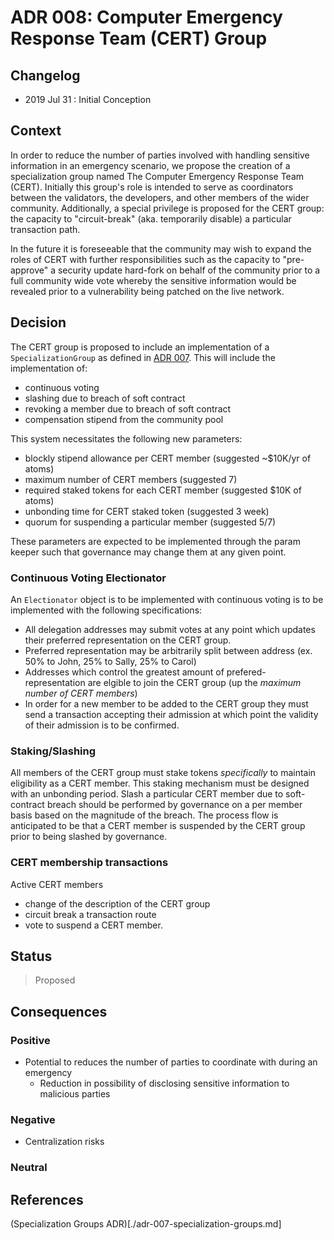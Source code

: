 # ADR 008: Computer Emergency Response Team (CERT) Group

## Changelog

- 2019 Jul 31 : Initial Conception

## Context

In order to reduce the number of parties involved with handling sensitive
information in an emergency scenario, we propose the creation of a
specialization group named The Computer Emergency Response Team (CERT).
Initially this group's role is intended to serve as coordinators between the
validators, the developers, and other members of the wider community.
Additionally, a special privilege is proposed for the CERT group: the capacity
to "circuit-break" (aka. temporarily disable)  a particular transaction path. 

In the future it is foreseeable that the community may wish to expand
the roles of CERT with further responsibilities such as the capacity to
"pre-approve" a security update hard-fork on behalf of the community prior to a
full community wide vote whereby the sensitive information would be revealed
prior to a vulnerability being patched on the live network.  

## Decision

The CERT group is proposed to include an implementation of a `SpecializationGroup`
as defined in [ADR 007](./adr-007-specialization-groups.md). This will include the 
implementation of: 
 - continuous voting
 - slashing due to breach of soft contract
 - revoking a member due to breach of soft contract
 - compensation stipend from the community pool 

This system necessitates the following new parameters: 
 - blockly stipend allowance per CERT member (suggested ~$10K/yr of atoms)
 - maximum number of CERT members (suggested 7) 
 - required staked tokens for each CERT member (suggested $10K of atoms)
 - unbonding time for CERT staked token (suggested 3 week)
 - quorum for suspending a particular member (suggested 5/7) 

These parameters are expected to be implemented through the param keeper such 
that governance may change them at any given point. 

### Continuous Voting Electionator

An `Electionator` object is to be implemented with continuous voting is to be
implemented with the following specifications:
 - All delegation addresses may submit votes at any point which updates their 
   preferred representation on the CERT group. 
 - Preferred representation may be arbitrarily split between address (ex. 50%
   to John, 25% to Sally, 25% to Carol) 
 - Addresses which control the greatest amount of prefered-representation are
   elgible to join the CERT group (up the _maximum number of CERT members_)
 - In order for a new member to be added to the CERT group they must 
   send a transaction accepting their admission at which point the validity of
   their admission is to be confirmed. 

### Staking/Slashing

All members of the CERT group must stake tokens _specifically_ to maintain
eligibility as a CERT member. This staking mechanism must be designed with
an unbonding period. Slash a particular CERT member due to soft-contract breach
should be performed by governance on a per member basis based on the magnitude
of the breach. The process flow is anticipated to be that a CERT member 
is suspended by the CERT group prior to being slashed by governance. 

### CERT membership transactions

Active CERT members 
 - change of the description of the CERT group
 - circuit break a transaction route
 - vote to suspend a CERT member. 

## Status

> Proposed

## Consequences

### Positive

 - Potential to reduces the number of parties to coordinate with during an emergency 
   - Reduction in possibility of disclosing sensitive information to malicious parties

### Negative

 - Centralization risks

### Neutral

## References
 
  (Specialization Groups ADR)[./adr-007-specialization-groups.md]
